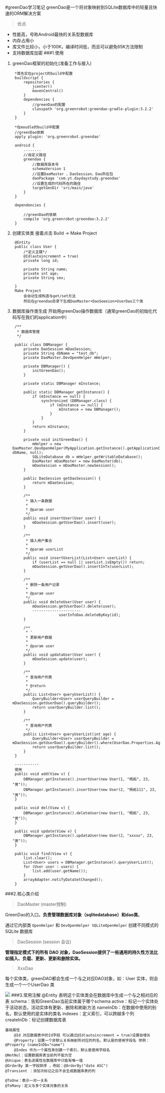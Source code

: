 #greenDao学习笔记
greenDao是一个将对象映射到SQLite数据库中的轻量且快速的ORM解决方案
>优点

* 性能高，号称Android最快的关系型数据库
* 内存占用小
* 库文件比较小，小于100K，编译时间低，而且可以避免65K方法限制
* 支持数据库加密
###1.使用
1. greenDao框架的初始化(准备工作与接入)

		*首先实在project的build中配置
		buildscript {
		    repositories {
		        jcenter()
		        mavenCentral()
		    }
		    dependencies {
		        //greenDao的配置
		        classpath 'org.greenrobot:greendao-gradle-plugin:3.2.2'
		    }
		}

		*在moudle的build中配置
		//greenDao依赖
		apply plugin: 'org.greenrobot.greendao'
		
		android {
		    ........
			//自定义路径
		    greendao {
				//数据库版本号
		        schemaVersion 1
				//设置DaoMaster 、DaoSession、Dao所在包
		        daoPackage 'com.yt.daydaystudy.greendao'
				//设置生成的代码所在的路径
		        targetGenDir 'src/main/java'
		    }
		}
		
		dependencies {
		   
		    //greenDao的依赖
		    compile 'org.greenrobot:greendao:3.2.2'
		}
2. 创建实体类 接着点击 Build -> Make Project

		@Entity
		public class User {
		    /*定义主键*/
		    @Id(autoincrement = true)
		    private long id;
		
		    private String name;
		    private int age;
		    private String sex;
		    
		}
		Make Project 
			会自动生成构造与get/set方法
			然后在greendao目录下生成DaoMaster+DaoSeeeion+UserDao三个类
3. 数据库操作类生成 开始用greenDao操作数据库（通常greenDao的初始化代码写在我们的application中）

		/**
		 * 数据库管理
		 */
		
		public class DBManager {
		    private DaoSession mDaoSession;
		    private String dbName = "test_db";
		    private DaoMaster.DevOpenHelper mHelper;
		
		    private DBManager() {
		        initGreenDao();
		    }
		
		    private static DBManager mInstance;
		
		    public static DBManager getInstance() {
		        if (mInstance == null) {
		            synchronized (DBManager.class) {
		                if (mInstance == null) {
		                    mInstance = new DBManager();
		                }
		            }
		        }
		        return mInstance;
		    }
		
		    private void initGreenDao() {
		        mHelper = new DaoMaster.DevOpenHelper(MyApplication.getInstance().getApplicationContext(), dbName, null);
		        SQLiteDatabase db = mHelper.getWritableDatabase();
		        DaoMaster mDaoMaster = new DaoMaster(db);
		        mDaoSession = mDaoMaster.newSession();
		    }
		
		    public DaoSession getDaoSession() {
		        return mDaoSession;
		    }
		
		    /**
		     * 插入一条数据
		     *
		     * @param user
		     */
		    public void insertUser(User user) {
		        mDaoSession.getUserDao().insert(user);
		    }
		
		    /**
		     * 插入用户集合
		     *
		     * @param userList
		     */
		    public void insertUserList(List<User> userList) {
		        if (userList == null || userList.isEmpty()) return;
		        mDaoSession.getUserDao().insertInTx(userList);
		    }
		
		    /**
		     * 删除一条用户记录
		     *
		     * @param user
		     */
		    public void deleteUser(User user) {
		        mDaoSession.getUserDao().delete(user);
				----------------------
							userInfoDao.deleteByKey(id);
		    }
		
		    /**
		     * '
		     * 更新用户数据
		     *
		     * @param user
		     */
		    public void updataUser(User user) {
		        mDaoSession.update(user);
		    }
		
		    /**
		     * 查询用户列表
		     *
		     * @return
		     */
		    public List<User> queryUserList() {
		        QueryBuilder<User> userQueryBuilder = mDaoSession.getUserDao().queryBuilder();
		        return userQueryBuilder.list();
		    }
		
		    /**
		     * 查询用户列表
		     */
		    public List<User> queryUserList(int age) {
		        QueryBuilder<User> userQueryBuilder = mDaoSession.getUserDao().queryBuilder().where(UserDao.Properties.Age.gt(age)).orderAsc(UserDao.Properties.Age);
		        return userQueryBuilder.list();
		    }
		}
		
		-----------
		使用
		public void add(View v) {
	        DBManager.getInstance().insertUser(new User(1, "杨拓", 23, "男"));
	        DBManager.getInstance().insertUser(new User(2, "杨拓111", 23, "男"));
	    }
	
	    public void del(View v) {
	        DBManager.getInstance().deleteUser(new User(1, "杨拓", 23, "男"));
	    }
	
	    public void update(View v) {
	        DBManager.getInstance().updataUser(new User(2, "xxxxx", 23, "男"));
	    }
	
	    public void find(View v) {
	        list.clear();
	        List<User> users = DBManager.getInstance().queryUserList();
	        for (User user : users) {
	            list.add(user.getName());
	        }
	        arrayAdapter.notifyDataSetChanged();
	    }
###2.核心类介绍
>DaoMaster (master控制)

GreenDao的入口。**负责管理数据库对象（sqlitedatabase）和dao类**。

通过它内部类 `OpenHelper` 和 `DevOpenHelper SQLiteOpenHelper` 创建不同模式的 SQLite 数据库
>DaoSession (session 会议)

**管理指定模式下的所有 DAO 对象，DaoSession提供了一些通用的持久性方法比如插入、负载、更新、更新和删除实体。**
>XxxDao

每个实体类，greenDAO都会生成一个与之对应DAO对象，如：User 实体，则会生成一个一个UserDao 类

![](https://i.imgur.com/p1kdC2j.png)
###3.常用注解
	@Entity 表明这个实体类会在数据库中生成一个与之相对应的表
		schema：告知GreenDao当前实体属于哪个schema
		active：标记一个实体处于活动状态，活动实体有更新、删除和刷新方法
		nameInDb：在数据中使用的别名，默认使用的是实体的类名
		indexes：定义索引，可以跨越多个列
		createInDb：标记创建数据库表

	基础属性
		@Id 对应数据表中的Id字段 可以通过@Id(autoincrement = true)设置自增长
		@Property：设置一个非默认关系映射所对应的列名，默认是的使用字段名 举例：@Property (nameInDb="name")
		@Index 作为一个属性来创建一个索引，默认是使用字段名
	@NotNul：设置数据库表当前列不能为空
	@Unique：表名该属性在数据库中只能有唯一值
	@OrderBy 某一字段排序 ，例如：@OrderBy("date ASC")
	@Transient ：添加次标记之后不会生成数据库表的列

	@ToOne：表示一对一关系
	@ToMany：定义与多个实体对象的关系
